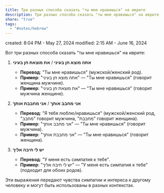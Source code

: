 ```yaml
---
title: Три разных способа сказать "ты мне нравишься" на иврите
description: Три разных способа сказать "ты мне нравишься" на иврите
share: "true"
tags:
  - "#notes/hebrew"
---
```

created: 8:04 PM - May 27, 2024
modified: 2:15 AM - June 16, 2024


Вот три разных способа сказать "ты мне нравишься" на иврите:

1. **אתה מוצא חן בעיני** / **את מוצאת חן בעיני**
   - **Перевод**: "Ты мне нравишься" (мужской/женский род).
   - **Пример**: "אתה מוצא חן בעיני" — "Ты мне нравишься" (говорит женщина мужчине).
   - **Пример**: "את מוצאת חן בעיני" — "Ты мне нравишься" (говорит мужчина женщине).

2. **אני מחבב אותך** / **אני מחבבת אותך**
   - **Перевод**: "Я тебя люблю/нравишься" (мужской/женский род, "מחבב" говорит мужчина, "מחבבת" говорит женщина).
   - **Пример**: "אני מחבב אותך" — "Ты мне нравишься" (говорит мужчина).
   - **Пример**: "אני מחבבת אותך" — "Ты мне нравишься" (говорит женщина).

3. **יש לי חיבה אליך**
   - **Перевод**: "У меня есть симпатия к тебе".
   - **Пример**: "יש לי חיבה אליך" — "У меня есть симпатия к тебе" (подходит для обоих родов).

Эти выражения передают чувства симпатии и интереса к другому человеку и могут быть использованы в разных контекстах.